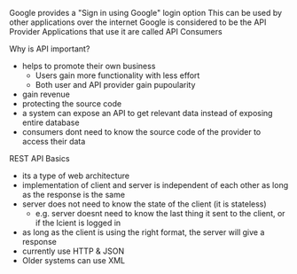 Google provides a "Sign in using Google" login option
This can be used by other applications over the internet
Google is considered to be the API Provider
Applications that use it are called API Consumers

Why is API important?
- helps to promote their own business
	- Users gain more functionality with less effort
	- Both user and API provider gain pupoularity
- gain revenue
- protecting the source code
- a system can expose an API to get relevant data instead of exposing entire database
- consumers dont need to know the source code of the provider to access their data

REST API Basics
- its a type of web architecture
- implementation of client and server is independent of each other as long as the response is the same
- server does not need to know the state of the client (it is stateless)
	- e.g. server doesnt need to know the last thing it sent to the client, or if the lcient is logged in
- as long as the client is using the right format, the server will give a response
- currently use HTTP & JSON
- Older systems can use XML